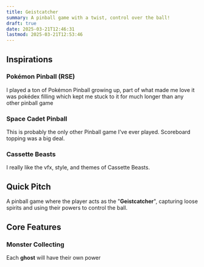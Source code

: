 ```yaml
---
title: Geistcatcher
summary: A pinball game with a twist, control over the ball!
draft: true
date: 2025-03-21T12:46:31
lastmod: 2025-03-21T12:53:46
---
```

## Inspirations
### Pokémon Pinball (RSE)
I played a ton of Pokémon Pinball growing up, part of what made me love it was pokédex filling which kept me stuck to it for much longer than any other pinball game
### Space Cadet Pinball
This is probably the only other Pinball game I've ever played. Scoreboard topping was a big deal.
### Cassette Beasts
I really like the vfx, style, and themes of Cassette Beasts.

## Quick Pitch
A pinball game where the player acts as the "**Geistcatcher**", capturing loose spirits and using their powers to control the ball.
## Core Features
### Monster Collecting
Each **ghost** will have their own power